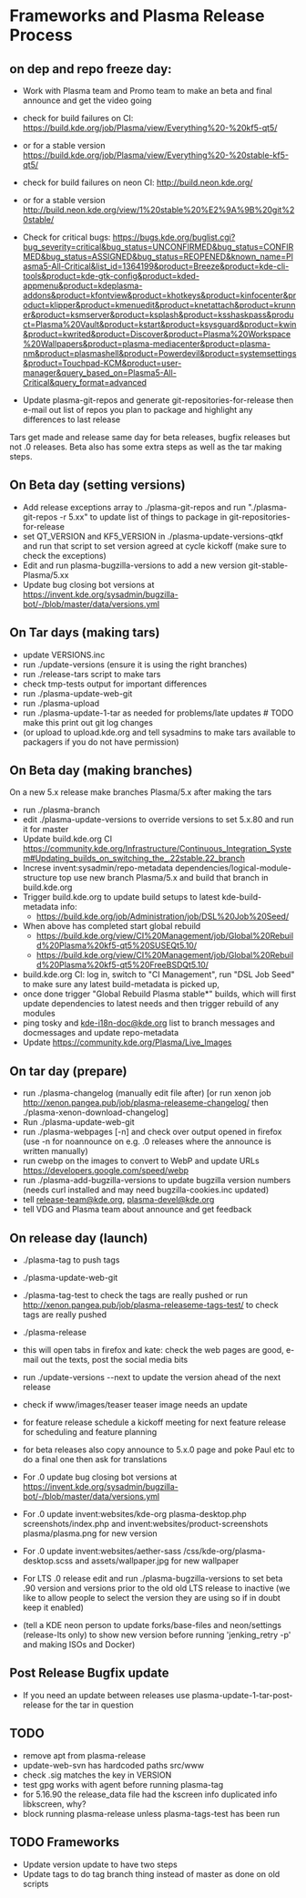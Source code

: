 <!--
    SPDX-License-Identifier: CC0-1.0
    SPDX-FileCopyrightText: 2014-2021 Jonathan Riddell <jr@jriddell.org>
    SPDX-FileCopyrightText: 2015 Harald Sitter <sitter@kde.org>
    SPDX-FileCopyrightText: 2016 David Edmundson <kde@davidedmundson.co.uk>
-->
# Frameworks and Plasma Release Process

## on dep and repo freeze day:
 - Work with Plasma team and Promo team to make an beta and final announce and get the video going

 - check for build failures on CI: https://build.kde.org/job/Plasma/view/Everything%20-%20kf5-qt5/
 - or for a stable version https://build.kde.org/job/Plasma/view/Everything%20-%20stable-kf5-qt5/
 - check for build failures on neon CI: http://build.neon.kde.org/
 - or for a stable version http://build.neon.kde.org/view/1%20stable%20%E2%9A%9B%20git%20stable/

 -  Check for critical bugs: https://bugs.kde.org/buglist.cgi?bug_severity=critical&bug_status=UNCONFIRMED&bug_status=CONFIRMED&bug_status=ASSIGNED&bug_status=REOPENED&known_name=Plasma5-All-Critical&list_id=1364199&product=Breeze&product=kde-cli-tools&product=kde-gtk-config&product=kded-appmenu&product=kdeplasma-addons&product=kfontview&product=khotkeys&product=kinfocenter&product=klipper&product=kmenuedit&product=knetattach&product=krunner&product=ksmserver&product=ksplash&product=ksshaskpass&product=Plasma%20Vault&product=kstart&product=ksysguard&product=kwin&product=kwrited&product=Discover&product=Plasma%20Workspace%20Wallpapers&product=plasma-mediacenter&product=plasma-nm&product=plasmashell&product=Powerdevil&product=systemsettings&product=Touchpad-KCM&product=user-manager&query_based_on=Plasma5-All-Critical&query_format=advanced
 -  Update plasma-git-repos and generate git-repositories-for-release then e-mail out list of repos you plan to package and highlight any differences to last release

Tars get made and release same day for beta releases, bugfix releases but not .0 releases.  Beta also has some extra steps as well as the tar making steps.

## On Beta day (setting versions)
 - Add release exceptions array to ./plasma-git-repos and run "./plasma-git-repos -r 5.xx" to update list of things to package in git-repositories-for-release
 - set QT_VERSION and KF5_VERSION in ./plasma-update-versions-qtkf and run that script to set version agreed at cycle kickoff (make sure to check the exceptions)
 - Edit and run plasma-bugzilla-versions to add a new version git-stable-Plasma/5.xx
 - Update bug closing bot versions at https://invent.kde.org/sysadmin/bugzilla-bot/-/blob/master/data/versions.yml

## On Tar days (making tars)
 - update VERSIONS.inc
 - run ./update-versions (ensure it is using the right branches)
 - run ./release-tars script to make tars
 - check tmp-tests output for important differences
 - run ./plasma-update-web-git
 - run ./plasma-upload
 - run ./plasma-update-1-tar as needed for problems/late updates # TODO make this print out git log changes
 - (or upload to upload.kde.org and tell sysadmins to make tars available to packagers if you do not have permission)

## On Beta day (making branches)
 On a new 5.x release make branches Plasma/5.x after making the tars

 - run ./plasma-branch
 - edit ./plasma-update-versions to override versions to set 5.x.80 and run it for master
 - Update build.kde.org CI https://community.kde.org/Infrastructure/Continuous_Integration_System#Updating_builds_on_switching_the_.22stable.22_branch
 - Increse invent:sysadmin/repo-metadata dependencies/logical-module-structure top use new branch Plasma/5.x and build that branch in build.kde.org
 - Trigger build.kde.org to update build setups to latest kde-build-metadata info:
   - https://build.kde.org/job/Administration/job/DSL%20Job%20Seed/
 - When above has completed start global rebuild
   - https://build.kde.org/view/CI%20Management/job/Global%20Rebuild%20Plasma%20kf5-qt5%20SUSEQt5.10/
   - https://build.kde.org/view/CI%20Management/job/Global%20Rebuild%20Plasma%20kf5-qt5%20FreeBSDQt5.10/
  - build.kde.org CI: log in, switch to "CI Management", run "DSL Job Seed" to make sure any latest build-metadata is picked up,
  - once done trigger "Global Rebuild Plasma stable*" builds, which will first update dependencies to latest needs and then trigger rebuild of any modules
  - ping tosky and kde-i18n-doc@kde.org list to branch messages and docmessages and update repo-metadata
  - Update https://community.kde.org/Plasma/Live_Images

## On tar day (prepare)
 - run ./plasma-changelog (manually edit file after)
   [or run xenon job http://xenon.pangea.pub/job/plasma-releaseme-changelog/ then ./plasma-xenon-download-changelog]
 - Run ./plasma-update-web-git
 - run ./plasma-webpages [-n] and check over output opened in firefox (use -n for noannounce on e.g. .0 releases where the announce is written manually)
 - run cwebp on the images to convert to WebP and update URLs https://developers.google.com/speed/webp
 - run ./plasma-add-bugzilla-versions to update bugzilla version numbers (needs curl installed and may need bugzilla-cookies.inc updated)
 - tell release-team@kde.org, plasma-devel@kde.org
 - tell VDG and Plasma team about announce and get feedback

## On release day (launch)
 - ./plasma-tag to push tags
 - ./plasma-update-web-git
 - ./plasma-tag-test to check the tags are really pushed or run http://xenon.pangea.pub/job/plasma-releaseme-tags-test/ to check tags are really pushed
 - ./plasma-release
 - this will open tabs in firefox and kate: check the web pages are good, e-mail out the texts, post the social media bits
 - run ./update-versions --next to update the version ahead of the next release
 - check if www/images/teaser teaser image needs an update
 - for feature release schedule a kickoff meeting for next feature release for scheduling and feature planning
 - for beta releases also copy announce to 5.x.0 page and poke Paul etc to do a final one then ask for translations
 - For .0 update bug closing bot versions at https://invent.kde.org/sysadmin/bugzilla-bot/-/blob/master/data/versions.yml
 - For .0 update invent:websites/kde-org plasma-desktop.php screenshots/index.php and invent:websites/product-screenshots plasma/plasma.png  for new version
 - For .0 update invent:websites/aether-sass /css/kde-org/plasma-desktop.scss and assets/wallpaper.jpg for new wallpaper
 - For LTS .0 release edit and run ./plasma-bugzilla-versions to set beta .90 version and versions prior to the old old LTS release to inactive (we like to allow people to select the version they are using so if in doubt keep it enabled)

 - (tell a KDE neon person to update forks/base-files and neon/settings (release-lts only) to show new version before running 'jenking_retry -p' and making ISOs and Docker)

## Post Release Bugfix update
 - If you need an update between releases use plasma-update-1-tar-post-release for the tar in question

## TODO
 - remove apt from plasma-release
 - update-web-svn has hardcoded paths src/www
 - check .sig matches the key in VERSION
 - test gpg works with agent before running plasma-tag
 - for 5.16.90 the release_data file had the kscreen info duplicated info libkscreen, why?
 - block running plasma-release unless plasma-tags-test has been run

## TODO Frameworks
 - Update version update to have two steps
 - Update tags to do tag branch thing instead of master as done on old scripts
